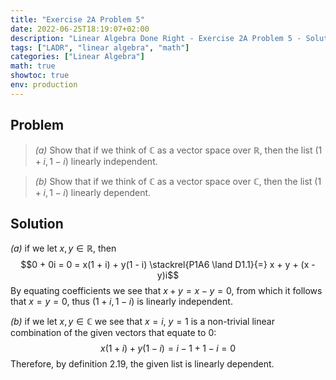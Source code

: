 ```yaml
---
title: "Exercise 2A Problem 5"
date: 2022-06-25T18:19:07+02:00
description: "Linear Algebra Done Right - Exercise 2A Problem 5 - Solution"
tags: ["LADR", "linear algebra", "math"]
categories: ["Linear Algebra"]
math: true
showtoc: true
env: production
---
```


## Problem
> *(a)* Show that if we think of $\mathbb{C}$ as a vector space over $\mathbb{R}$, then the list $(1 + i, 1 - i)$ linearly independent.

> *(b)* Show that if we think of $\mathbb{C}$ as a vector space over $\mathbb{C}$, then the list $(1 + i, 1 - i)$ linearly dependent.

## Solution
*(a)* if we let $x,y \in \mathbb{R}$, then
$$0 + 0i = 0 = x(1 + i) + y(1 - i) \stackrel{P1A6 \land D1.1}{=} x + y + (x - y)i$$
By equating coefficients we see that $x + y = x - y = 0$, from which it follows that $x = y = 0$, thus $(1 + i, 1 - i)$ is linearly independent.

*(b)* if we let $x,y \in \mathbb{C}$ we see that $x = i$, $y = 1$ is a non-trivial linear combination of the given vectors that equate to $0$:
$$x(1 + i) + y(1 - i) = i - 1 + 1 - i = 0$$
Therefore, by definition 2.19, the given list is linearly dependent.

